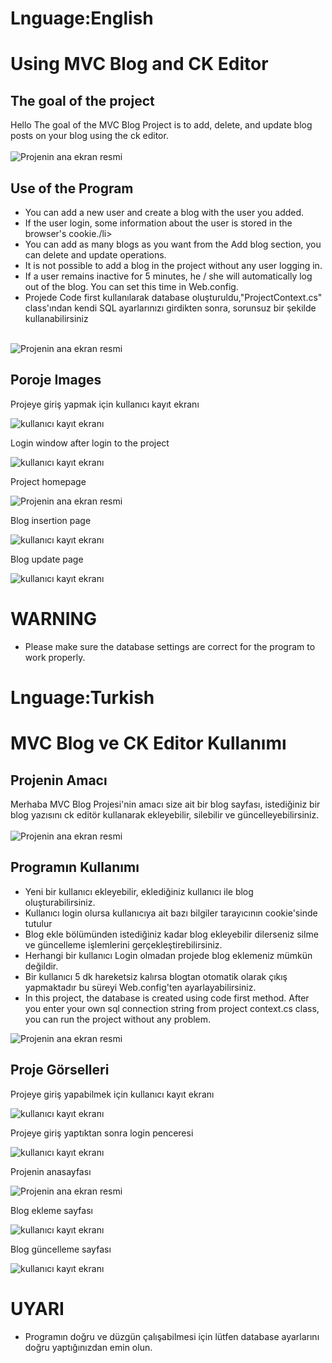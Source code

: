 # Lnguage:English

# Using MVC Blog and CK Editor
## The goal of the project

Hello The goal of the MVC Blog Project is to add, delete, and update blog posts on your blog using the ck editor. <br/><br/>
![Projenin ana ekran resmi](https://github.com/GurhanGedik/Home-page-and-ck-editor-with-MVC/blob/master/MVCLoginPageAndCKEditor/MVCLoginPageAndCKEditor/Project%20Pictures/MVCBlogHomePage.png)

## Use of the Program
<ul>
  <li>You can add a new user and create a blog with the user you added.</li>
  <li>If the user login, some information about the user is stored in the browser's cookie./li>
  <li>You can add as many blogs as you want from the Add blog section, you can delete and update operations.</li>
  <li>It is not possible to add a blog in the project without any user logging in.</li>
  <li>If a user remains inactive for 5 minutes, he / she will automatically log out of the blog. You can set this time in Web.config. </li>
  <li>
    Projede Code first kullanılarak database oluşturuldu,"ProjectContext.cs" class'ından kendi SQL ayarlarınızı girdikten sonra, sorunsuz bir şekilde kullanabilirsiniz <br/><br/>  
  </li>  
</ul>

![Projenin ana ekran resmi](https://github.com/GurhanGedik/Home-page-and-ck-editor-with-MVC/blob/master/MVCLoginPageAndCKEditor/MVCLoginPageAndCKEditor/Project%20Pictures/MVCBlogProjectContext.png)

## Poroje Images
Projeye giriş yapmak için kullanıcı kayıt ekranı

![kullanıcı kayıt ekranı](https://github.com/GurhanGedik/Home-page-and-ck-editor-with-MVC/blob/master/MVCLoginPageAndCKEditor/MVCLoginPageAndCKEditor/Project%20Pictures/MVCBlogSingUp.png)

Login window after login to the project

![kullanıcı kayıt ekranı](https://github.com/GurhanGedik/Home-page-and-ck-editor-with-MVC/blob/master/MVCLoginPageAndCKEditor/MVCLoginPageAndCKEditor/Project%20Pictures/MVCBlogSingIn.png)

Project homepage

![Projenin ana ekran resmi](https://github.com/GurhanGedik/Home-page-and-ck-editor-with-MVC/blob/master/MVCLoginPageAndCKEditor/MVCLoginPageAndCKEditor/Project%20Pictures/MVCBlogHomePage.png)

Blog insertion page

![kullanıcı kayıt ekranı](https://github.com/GurhanGedik/Home-page-and-ck-editor-with-MVC/blob/master/MVCLoginPageAndCKEditor/MVCLoginPageAndCKEditor/Project%20Pictures/MVCBlogEnterBlog.png)

Blog update page

![kullanıcı kayıt ekranı](https://github.com/GurhanGedik/Home-page-and-ck-editor-with-MVC/blob/master/MVCLoginPageAndCKEditor/MVCLoginPageAndCKEditor/Project%20Pictures/MVCBlogUpdateBlog2.png)

# WARNING
<ul>
  <li>Please make sure the database settings are correct for the program to work properly.</li>
</ul>

# Lnguage:Turkish

# MVC Blog ve CK Editor Kullanımı
## Projenin Amacı

Merhaba  MVC Blog Projesi'nin amacı size ait bir blog sayfası, istediğiniz bir blog yazısını ck editör kullanarak ekleyebilir, silebilir ve güncelleyebilirsiniz. <br/><br/>
![Projenin ana ekran resmi](https://github.com/GurhanGedik/Home-page-and-ck-editor-with-MVC/blob/master/MVCLoginPageAndCKEditor/MVCLoginPageAndCKEditor/Project%20Pictures/MVCBlogHomePage.png)

## Programın Kullanımı
<ul>
  <li>Yeni bir kullanıcı ekleyebilir, eklediğiniz kullanıcı ile blog oluşturabilirsiniz.</li>
  <li>Kullanıcı login olursa kullanıcıya ait bazı bilgiler tarayıcının cookie'sinde tutulur</li>
  <li>Blog ekle bölümünden istediğiniz kadar blog ekleyebilir dilerseniz silme ve güncelleme işlemlerini gerçekleştirebilirsiniz.</li>
  <li>Herhangi bir kullanıcı Login olmadan projede blog eklemeniz mümkün değildir. </li>
  <li>Bir kullanıcı 5 dk hareketsiz kalırsa blogtan otomatik olarak çıkış yapmaktadır bu süreyi Web.config'ten ayarlayabilirsiniz. </li>
  <li>In this project, the database is created using code first method.
After you enter your own sql connection string from project context.cs class, you can run the project without any problem.</li>  
</ul>

![Projenin ana ekran resmi](https://github.com/GurhanGedik/Home-page-and-ck-editor-with-MVC/blob/master/MVCLoginPageAndCKEditor/MVCLoginPageAndCKEditor/Project%20Pictures/MVCBlogProjectContext.png)

## Proje Görselleri
Projeye giriş yapabilmek için kullanıcı kayıt ekranı

![kullanıcı kayıt ekranı](https://github.com/GurhanGedik/Home-page-and-ck-editor-with-MVC/blob/master/MVCLoginPageAndCKEditor/MVCLoginPageAndCKEditor/Project%20Pictures/MVCBlogSingUp.png)

Projeye giriş yaptıktan sonra login penceresi

![kullanıcı kayıt ekranı](https://github.com/GurhanGedik/Home-page-and-ck-editor-with-MVC/blob/master/MVCLoginPageAndCKEditor/MVCLoginPageAndCKEditor/Project%20Pictures/MVCBlogSingIn.png)

Projenin anasayfası

![Projenin ana ekran resmi](https://github.com/GurhanGedik/Home-page-and-ck-editor-with-MVC/blob/master/MVCLoginPageAndCKEditor/MVCLoginPageAndCKEditor/Project%20Pictures/MVCBlogHomePage.png)

Blog ekleme sayfası

![kullanıcı kayıt ekranı](https://github.com/GurhanGedik/Home-page-and-ck-editor-with-MVC/blob/master/MVCLoginPageAndCKEditor/MVCLoginPageAndCKEditor/Project%20Pictures/MVCBlogEnterBlog.png)

Blog güncelleme sayfası

![kullanıcı kayıt ekranı](https://github.com/GurhanGedik/Home-page-and-ck-editor-with-MVC/blob/master/MVCLoginPageAndCKEditor/MVCLoginPageAndCKEditor/Project%20Pictures/MVCBlogUpdateBlog2.png)

# UYARI
<ul>
  <li>Programın doğru ve düzgün çalışabilmesi için lütfen database ayarlarını doğru yaptığınızdan emin olun.</li>
</ul>
